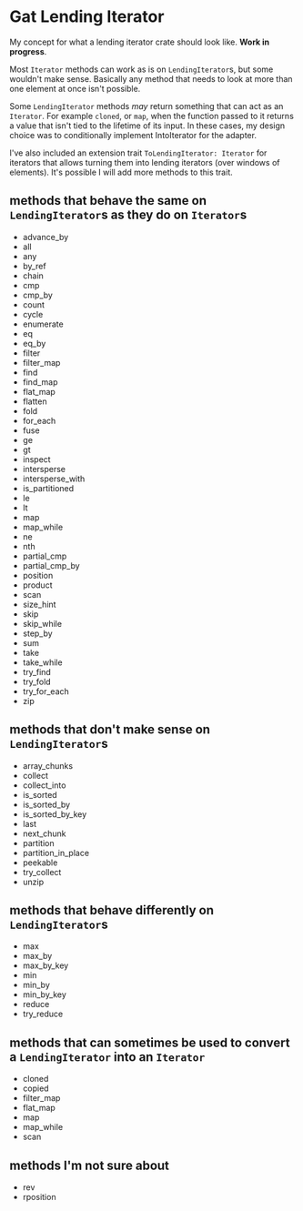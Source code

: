 # Gat Lending Iterator

My concept for what a lending iterator crate should look like. **Work in progress**.

Most `Iterator` methods can work as is on `LendingIterator`s, but some wouldn't make sense. Basically any method that needs to look at more than one element at once isn't possible.

Some `LendingIterator` methods _may_ return something that can act as an `Iterator`. For example `cloned`, or `map`, when the function passed to it returns a value that isn't tied to the lifetime of its input. In these cases, my design choice was to conditionally implement IntoIterator for the adapter.

I've also included an extension trait `ToLendingIterator: Iterator` for iterators that allows turning them into lending iterators (over windows of elements). It's possible I will add more methods to this trait.

## methods that behave the same on `LendingIterator`s as they do on `Iterator`s

- advance_by
- all
- any
- by_ref
- chain
- cmp
- cmp_by
- count
- cycle
- enumerate
- eq
- eq_by
- filter
- filter_map
- find
- find_map
- flat_map
- flatten
- fold
- for_each
- fuse
- ge
- gt
- inspect
- intersperse
- intersperse_with
- is_partitioned
- le
- lt
- map
- map_while
- ne
- nth
- partial_cmp
- partial_cmp_by
- position
- product
- scan
- size_hint
- skip
- skip_while
- step_by
- sum
- take
- take_while
- try_find
- try_fold
- try_for_each
- zip

## methods that don't make sense on `LendingIterator`s

- array_chunks
- collect
- collect_into
- is_sorted
- is_sorted_by
- is_sorted_by_key
- last
- next_chunk
- partition
- partition_in_place
- peekable
- try_collect
- unzip

## methods that behave differently on `LendingIterator`s

- max
- max_by
- max_by_key
- min
- min_by
- min_by_key
- reduce
- try_reduce

## methods that can sometimes be used to convert a `LendingIterator` into an `Iterator`

- cloned
- copied
- filter_map
- flat_map
- map
- map_while
- scan

## methods I'm not sure about

- rev
- rposition
